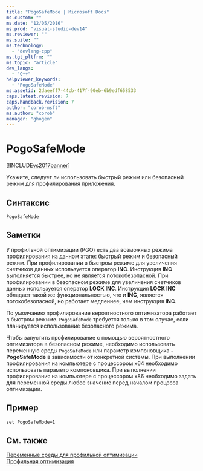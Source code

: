 ```yaml
---
title: "PogoSafeMode | Microsoft Docs"
ms.custom: ""
ms.date: "12/05/2016"
ms.prod: "visual-studio-dev14"
ms.reviewer: ""
ms.suite: ""
ms.technology: 
  - "devlang-cpp"
ms.tgt_pltfrm: ""
ms.topic: "article"
dev_langs: 
  - "C++"
helpviewer_keywords: 
  - "PogoSafeMode"
ms.assetid: 2daeeff7-44cb-417f-90eb-6b9edf658533
caps.latest.revision: 7
caps.handback.revision: 7
author: "corob-msft"
ms.author: "corob"
manager: "ghogen"
---
```

# PogoSafeMode
[!INCLUDE[vs2017banner](../../assembler/inline/includes/vs2017banner.md)]

Укажите, следует ли использовать быстрый режим или безопасный режим для профилирования приложения.  
  
## Синтаксис  
  
```  
PogoSafeMode  
```  
  
## Заметки  
 У профильной оптимизации \(PGO\) есть два возможных режима профилирования на данном этапе: быстрый режим и безопасный режим.  При профилировании в быстром режиме для увеличения счетчиков данных используется оператор **INC**.  Инструкция **INC** выполняется быстрее, но не является потокобезопасной.  При профилировании в безопасном режиме для увеличения счетчиков данных используется оператор **LOCK INC**.  Инструкция **LOCK INC** обладает такой же функциональностью, что и **INC**, является потокобезопасной, но работает медленнее, чем инструкция **INC**.  
  
 По умолчанию профилирование вероятностного оптимизатора работает в быстром режиме.  `PogoSafeMode` требуется только в том случае, если планируется использование безопасного режима.  
  
 Чтобы запустить профилирование с помощью вероятностного оптимизатора в безопасном режиме, необходимо использовать переменную среды `PogoSafeMode` или параметр компоновщика **\-PogoSafeMode** в зависимости от конкретной системы.  При выполнении профилирования на компьютере с процессором x64 необходимо использовать параметр компоновщика.  При выполнении профилирования на компьютере с процессором x86 необходимо задать для переменной среды любое значение перед началом процесса оптимизации.  
  
## Пример  
  
```  
set PogoSafeMode=1  
```  
  
## См. также  
 [Переменные среды для профильной оптимизации](../../build/reference/environment-variables-for-profile-guided-optimizations.md)   
 [Профильная оптимизация](../../build/reference/profile-guided-optimizations.md)